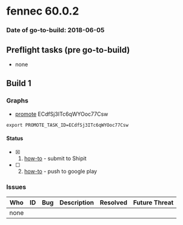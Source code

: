# fennec 60.0.2

### Date of go-to-build: 2018-06-05

## Preflight tasks (pre go-to-build)
- none

## Build 1  

### Graphs
* [promote](https://tools.taskcluster.net/push-inspector/#/ECdfSj3ITc6qWYOoc77Csw) ECdfSj3ITc6qWYOoc77Csw
```
export PROMOTE_TASK_ID=ECdfSj3ITc6qWYOoc77Csw
```


#### Status
- [x] 1.  [how-to](https://wiki.mozilla.org/Release:Release_Automation_on_Mercurial:Starting_a_Release#Submit_to_Ship_It)  - submit to Shipit
- [ ] 2.  [how-to](https://github.com/mozilla-releng/releasewarrior-2.0/blob/master/docs/release-promotion/mobile/howto.md)  - push to google play

### Issues
| Who                 | ID               | Bug                                                                 | Description                | Resolved                | Future Threat                |
| ------------------- | ---------------- | ------------------------------------------------------------------- | -------------------------- | ----------------------- | ---------------------------- |
| none | | | | | |

